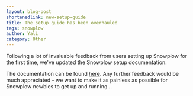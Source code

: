 ```yaml
---
layout: blog-post
shortenedlink: new-setup-guide
title: The setup guide has been overhauled
tags: snowplow
author: Yali
category: Other
---
```


Following a lot of invaluable feedback from users setting up Snowplow for the first time, we've updated the Snowplow setup documentation.

The documentation can be found [here](https://github.com/snowplow/snowplow/wiki/Snowplow-setup-guide). Any further feedback would be much appreciated - we want to make it as painless as possible for Snowplow newbies to get up and running... 